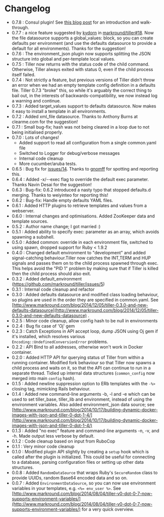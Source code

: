 # Changelog

* 0.7.8 : Consul plugin! See [this blog post](http://www.markround.com/blog/2016/05/12/new-consul-plugin-for-tiller) for an introduction and walk-through.
* 0.7.7 : a nice feature suggested by [kydorn](https://github.com/kydorn) in [markround/tiller#18](https://github.com/markround/tiller/issues/18). Now the file datasource supports a global_values: block, so you can create defaults per environment (and use the defaults datasource to provide a default for all environments). Thanks for the suggestion!
* 0.7.6 : The environment_json plugin now supports splitting the JSON structure into global and per-template local values.
* 0.7.5 : Tiller now returns with the status code of the child command. Otherwise, Tiller always exited with status 0, even if the child process itself failed.
* 0.7.4 :  Not strictly a feature, but previous versions of Tiller didn't throw an error when we had an empty template config definition in a defaults file. Tiller 0.7.3 "broke" this, so while it's arguably the correct thing to bail out, in the interests of backwards-compatibility, we now instead log a warning and continue.
* 0.7.3 : Added target_values support to defaults datasource. Now makes it easy to install a template in all environments.
* 0.7.2 : Added xml_file datasource. Thanks to Anthony Burns at clearme.com for the suggestion!
* 0.7.1 : Small bug-fix; hash was not being cleared in a loop due to not being initialised properly.
* 0.7.0 : Lots of changes!
  * Added support to read all configuration from a single common.yaml file
  * Switched to Logger for debug/verbose messages
  * Internal code cleanup
  * More cucumber/aruba tests.
* 0.6.5 : Bug fix for [issues/14](https://github.com/markround/tiller/issues/14). Thanks to [gnomff](https://github.com/gnomff) for spotting and reporting this.
* 0.6.4 : Added -x/--exec flag to override the default exec parameter. Thanks Navin Desai for the suggestion!
* 0.6.3 : Bug-fix: 0.6.2 introduced a nasty typo that stopped defaults.d merging. Thanks to weiyinteo for reporting this!
* 0.6.2 : Bug-fix: Handle empty defaults YAML files.
* 0.6.1 : Added HTTP plugins to retrieve templates and values from a webserver.
* 0.6.0 : Internal changes and optimisations. Added ZooKeeper data and template sources.
* 0.5.2 : Author name change; I got married :)
* 0.5.1 : Added ability to specify exec: parameter as an array, which avoids spawning a subshell.
* 0.5.0 : Added common: override in each environment file, switched to using spawn, dropped support for Ruby < 1.9.2
* 0.4.0 : Changed default environment to "development" and added signal-catching behaviour.Tiller now catches the INT,TERM and HUP signals and passes them on to the child process spawned through exec. This helps avoid the "PID 1" problem by making sure that if Tiller is killed then the child process should also exit.
* 0.3.2 : Added default_environment (https://github.com/markround/tiller/issues/5)
* 0.3.1 : Internal code cleanup and refactor
* 0.3.0 : Added defaults datasource and modified class loading behaviour, so plugins are used in the order they are specified in common.yaml. See [http://www.markround.com/blog/2014/12/05/tiller-0.3.0-and-new-defaults-datasource](http://www.markround.com/blog/2014/12/05/tiller-0.3.0-and-new-defaults-datasource)
.
* 0.2.5 : Minor code cleanup, allow config hash to be null in environments
* 0.2.4 : Bug fix case of 'Oj' gem
* 0.2.3 : Catch Exceptions in API accept loop, dump JSON using Oj gem if it's installed, which resolves various `Encoding::UndefinedConversionError` problems.
* 0.2.2 : API Bind to all addresses, otherwise won't work in Docker container.
* 0.2.0 : Added HTTP API for querying status of Tiller from within a running container. Modified fork behaviour so that Tiller now spawns a child process and waits on it, so that the API can continue to run in a separate thread. Tidied up internal data structures (`common_config` now merged into main `config` hash).
* 0.1.5 : Added newline suppression option to ERb templates with the `-%>` closing tag, mimicking Rails behaviour.
* 0.1.4 : Added new command-line arguments -b, -l and -e which can be used to set tiller_base, tiller_lib and environment, instead of using the environment variables. Also added environment_json data source; see [http://www.markround.com/blog/2014/10/17/building-dynamic-docker-images-with-json-and-tiller-0-dot-1-4/](http://www.markround.com/blog/2014/10/17/building-dynamic-docker-images-with-json-and-tiller-0-dot-1-4/)
* 0.1.3 : Added "no exec" feature and command-line arguments -n, -v, and -h. Made output less verbose by default.
* 0.1.2 : Code cleanup based on input from RuboCop
* 0.1.1 : Very minor code cleanup
* 0.1.0 : Modified plugin API slightly by creating a `setup` hook which is called after the plugin is initialized. This could be useful for connecting to a database, parsing configuration files or setting up other data structures.
* 0.0.8 : Added `RandomDataSource` that wraps Ruby's `SecureRandom` class to provide UUIDs, random Base64 encoded data and so on.
* 0.0.7 : Added `EnvironmentDataSource`, so you can now use environment variables in your templates, e.g. `<%= env_user %>`. See [http://www.markround.com/blog/2014/08/04/tiller-v0-dot-0-7-now-supports-environment-variables/](http://www.markround.com/blog/2014/08/04/tiller-v0-dot-0-7-now-supports-environment-variables/) for a very quick overview.

